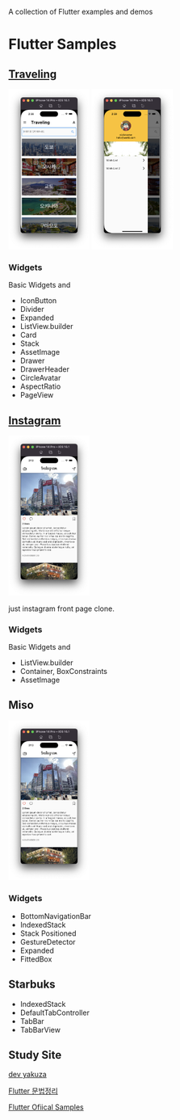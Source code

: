 A collection of Flutter examples and demos

# Flutter Samples


## [Traveling](https://github.com/keemeesuu/flutter-samples/tree/main/samples/food_recipe)


<p float="left">
    <img src="https://github.com/keemeesuu/flutter-samples/blob/main/images/food_recipe_01.png"  width="32%" />
    <img src="https://github.com/keemeesuu/flutter-samples/blob/main/images/food_recipe_02.png"  width="32%" />
</p>

### Widgets

Basic Widgets and

- IconButton
- Divider
- Expanded
- ListView.builder
- Card
- Stack
- AssetImage
- Drawer
- DrawerHeader
- CircleAvatar
- AspectRatio
- PageView

## [Instagram](https://github.com/keemeesuu/flutter-samples/tree/main/samples/instagram)


<p float="left">
    <img src="https://github.com/keemeesuu/flutter-samples/blob/main/images/instagram.png"  width="32%" />
</p>

just instagram front page clone.


### Widgets

Basic Widgets and

- ListView.builder
- Container, BoxConstraints
- AssetImage


## Miso
<p float="left">
    <img src="https://github.com/keemeesuu/flutter-samples/blob/main/images/instagram.png"  width="32%" />
</p>

### Widgets

- BottomNavigationBar
- IndexedStack
- Stack
    Positioned
- GestureDetector
- Expanded
- FittedBox


## Starbuks


- IndexedStack
- DefaultTabController
- TabBar
- TabBarView

## Study Site

[dev yakuza](https://dev-yakuza.posstree.com/ko/flutter/)

[Flutter 문법정리](https://velog.io/@dosilv/Flutter-Dart-%EB%AC%B8%EB%B2%95-%EC%A0%95%EB%A6%AC-type-operator-function-null-safety)

[Flutter Ofiical Samples](https://flutter.github.io/samples/#)

<!--
reference
https://github.com/diegoveloper/flutter-samples


https://github.com/annshsingh/FlutterWidgetGuide
나도 이렇게 플러터 위젯가이드를 만들자.


나중에 Flutter UI/UX Lab 만들기
위젯가이드 같은거
-->